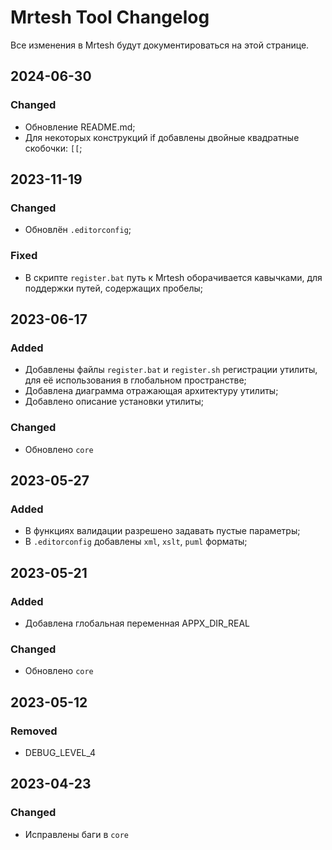 # Mrtesh Tool Changelog
Все изменения в Mrtesh будут документироваться на этой странице.

## 2024-06-30
### Changed
- Обновление README.md;
- Для некоторых конструкций if добавлены двойные квадратные скобочки: `[[`;

## 2023-11-19
### Changed
- Обновлён `.editorconfig`;

### Fixed
- В скрипте `register.bat` путь к Mrtesh оборачивается кавычками, для поддержки путей, содержащих пробелы;

## 2023-06-17
### Added
- Добавлены файлы `register.bat` и `register.sh` регистрации утилиты, для её использования в глобальном пространстве;
- Добавлена диаграмма отражающая архитектуру утилиты;
- Добавлено описание установки утилиты;

### Changed
- Обновлено `core`

## 2023-05-27
### Added
- В функциях валидации разрешено задавать пустые параметры;
- В `.editorconfig` добавлены `xml`, `xslt`, `puml` форматы;

## 2023-05-21
### Added
- Добавлена глобальная переменная APPX_DIR_REAL

### Changed
- Обновлено `core`

## 2023-05-12
### Removed
- DEBUG_LEVEL_4

## 2023-04-23
### Changed
- Исправлены баги в `core`